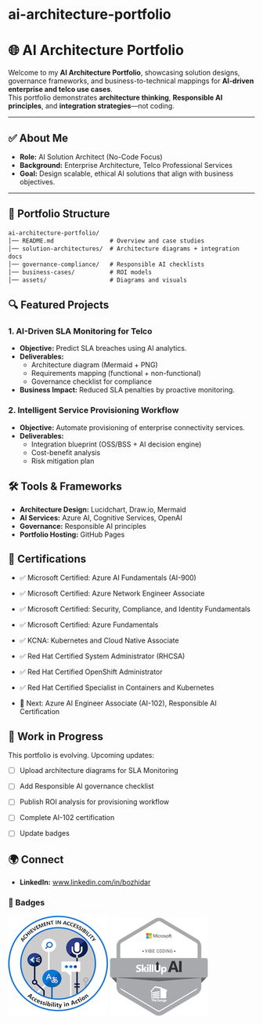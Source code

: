 # ai-architecture-portfolio
# 🌐 AI Architecture Portfolio

Welcome to my **AI Architecture Portfolio**, showcasing solution designs, governance frameworks, and business-to-technical mappings for **AI-driven enterprise and telco use cases**.  
This portfolio demonstrates **architecture thinking**, **Responsible AI principles**, and **integration strategies**—not coding.

---

## ✅ About Me
- **Role:** AI Solution Architect (No-Code Focus)
- **Background:** Enterprise Architecture, Telco Professional Services
- **Goal:** Design scalable, ethical AI solutions that align with business objectives.

---

## 📂 Portfolio Structure
```
ai-architecture-portfolio/
│── README.md                # Overview and case studies
│── solution-architectures/  # Architecture diagrams + integration docs
│── governance-compliance/   # Responsible AI checklists
│── business-cases/          # ROI models
│── assets/                  # Diagrams and visuals
```
## 🔍 Featured Projects
### 1. **AI-Driven SLA Monitoring for Telco**
- **Objective:** Predict SLA breaches using AI analytics.
- **Deliverables:**  
  - Architecture diagram (Mermaid + PNG)
  - Requirements mapping (functional + non-functional)
  - Governance checklist for compliance
- **Business Impact:** Reduced SLA penalties by proactive monitoring.

### 2. **Intelligent Service Provisioning Workflow**
- **Objective:** Automate provisioning of enterprise connectivity services.
- **Deliverables:**  
  - Integration blueprint (OSS/BSS + AI decision engine)
  - Cost-benefit analysis
  - Risk mitigation plan

## 🛠 Tools & Frameworks
- **Architecture Design:** Lucidchart, Draw.io, Mermaid
- **AI Services:** Azure AI, Cognitive Services, OpenAI
- **Governance:** Responsible AI principles
- **Portfolio Hosting:** GitHub Pages

## 📜 Certifications

- ✅ Microsoft Certified: Azure AI Fundamentals (AI-900)
- ✅ Microsoft Certified: Azure Network Engineer Associate
- ✅ Microsoft Certified: Security, Compliance, and Identity Fundamentals
- ✅ Microsoft Certified: Azure Fundamentals
  
- ✅ KCNA: Kubernetes and Cloud Native Associate

- ✅ Red Hat Certified System Administrator (RHCSA)
- ✅ Red Hat Certified OpenShift Administrator
- ✅ Red Hat Certified Specialist in Containers and Kubernetes
  
- 🎯 Next: Azure AI Engineer Associate (AI-102), Responsible AI Certification

## 🚧 Work in Progress
This portfolio is evolving. Upcoming updates:
- [ ] Upload architecture diagrams for SLA Monitoring
- [ ] Add Responsible AI governance checklist
- [ ] Publish ROI analysis for provisioning workflow
- [ ] Complete AI-102 certification
- [ ] Update badges


## 🌍 Connect
- **LinkedIn:** www.linkedin.com/in/bozhidar

### 🔖 Badges
[![SkillUp AI Vibe Coding Challenge Badge](./assets/images/accessibility-in-action.png)](https://www.credly.com/badges/79ac1094-b563-4f15-80bd-3b4efd8ccdf0/public_url)
[![Accessibility in Action Badge](./assets/images/skillup-ai-vibe-coding-challenge.png)](https://www.credly.com/badges/f77dcdaa-96c2-43d8-8fd5-30900d90ef72/public_url)
